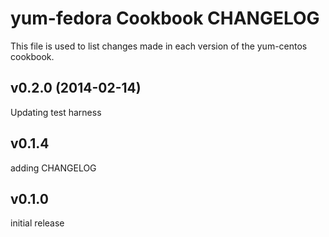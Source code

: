 yum-fedora Cookbook CHANGELOG
======================
This file is used to list changes made in each version of the yum-centos cookbook.

v0.2.0 (2014-02-14)
-------------------
Updating test harness


v0.1.4
------
adding CHANGELOG


v0.1.0
------
initial release
